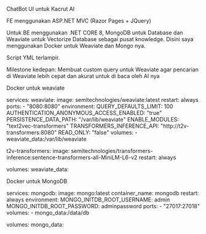 ChatBot UI untuk Kacrut AI

FE menggunakan ASP.NET MVC (Razor Pages + JQuery)

Untuk BE menggunakan .NET CORE 8, MongoDB untuk Database dan Weaviate untuk Vectorize Database sebagai pusat knowledge.
Disini saya menggunakan Docker untuk Weaviate dan Mongo nya.

Script YML terlampir.

Milestone kedepan:
Membuat custom query untuk Weaviate agar pencarian di Weaviate lebih cepat dan akurat untuk di baca oleh AI nya

Docker untuk weaviate

services:
  weaviate:
    image: semitechnologies/weaviate:latest
    restart: always
    ports:
      - "8080:8080"
    environment:
      QUERY_DEFAULTS_LIMIT: 100
      AUTHENTICATION_ANONYMOUS_ACCESS_ENABLED: "true"
      PERSISTENCE_DATA_PATH: "/var/lib/weaviate"
      ENABLE_MODULES: "text2vec-transformers"
      TRANSFORMERS_INFERENCE_API: "http://t2v-transformers:8080"
      READ_ONLY: "false"
    volumes:
      - weaviate_data:/var/lib/weaviate

  t2v-transformers:
    image: semitechnologies/transformers-inference:sentence-transformers-all-MiniLM-L6-v2
    restart: always

volumes:
  weaviate_data:


Docker untuk MongoDB

services:
  mongodb:
    image: mongo:latest
    container_name: mongodb
    restart: always
    environment:
      MONGO_INITDB_ROOT_USERNAME: admin
      MONGO_INITDB_ROOT_PASSWORD: adminpassword
    ports:
      - "27017:27018"  
    volumes:
      - mongo_data:/data/db

volumes:
  mongo_data:


